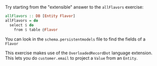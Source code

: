 Try starting from the "extensible" answer to the `allFlavors` exercise:

```hs
allFlavors :: DB [Entity Flavor]
allFlavors = do
  select $ do
    from $ table @Flavor
```

You can look in the `schema.persistentmodels` file to find the fields of a `Flavor`

This exercise makes use of the `OverloadedRecordDot` language extension. This lets you do `customer.email` to project a `Value` from an `Entity`.
